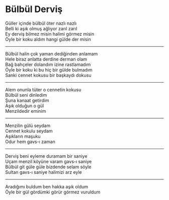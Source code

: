 # Bülbül Derviş

Güller içinde bülbül öter nazlı nazlı  
Belli ki aşık olmuş ağlıyor zarıl zarıl  
Ey derviş bilmez misin halimi görmez misin  
Öyle bir koku aldım hangi gülde der misin  
****  
Bülbül halin çok yaman dediğinden anlamam  
Hele biraz anlatta derdine derman olam  
Bağ bahçeler dolandım izine rastlamadım  
Öyle bir koku ki bu hiç bir gülde bulmadım  
Sanki cennet kokusu bir başkaydı dokusu  
****  
Alem onunla tüter o cennetin kokusu  
Bülbül seni dinledim  
Şuna kanaat getirdim  
Aşık olduğun o gül  
Menzildedir eminim  
****  
Menzilin gülü seydam  
Cennet kokulu seydam  
Aşıkların maşuku  
Odur hem gavs-ı zaman  
****  
Derviş beni eyleme duramam bir saniye  
Uçam menzil köyüne varam gavs-ı saniye  
Bülbül git güle güle bizdende selam söyle  
Sultan gavs-ı saniye halimizi arz eyle  
****  
Aradığımı buldum ben hakka aşık oldum  
Öyle bir gül gördümki görür görmez vuruldum  

